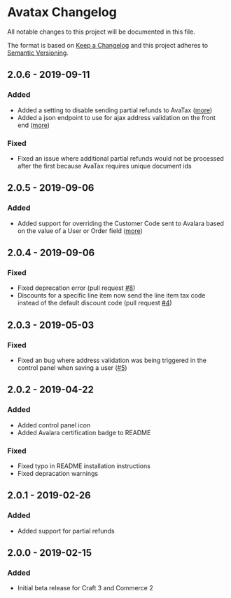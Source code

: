 # Avatax Changelog

All notable changes to this project will be documented in this file.

The format is based on [Keep a Changelog](http://keepachangelog.com/) and this project adheres to [Semantic Versioning](http://semver.org/).

## 2.0.6 - 2019-09-11
### Added
- Added a setting to disable sending partial refunds to AvaTax ([more](https://github.com/surprisehighway/craft-avatax#refunds))
- Added a json endpoint to use for ajax address validation on the front end  ([more](https://github.com/surprisehighway/craft-avatax#ajax-address-validation))

### Fixed
- Fixed an issue where additional partial refunds would not be processed after the first because AvaTax requires unique document ids

## 2.0.5 - 2019-09-06
### Added
- Added support for overriding the Customer Code sent to Avalara based on the value of a User or Order field ([more](https://github.com/surprisehighway/craft-avatax#customer-code))

## 2.0.4 - 2019-09-06
### Fixed
- Fixed deprecation error (pull request [#8](https://github.com/surprisehighway/craft-avatax/pull/8))
- Discounts for a specific line item now send the line item tax code instead of the default discount code (pull request [#4](https://github.com/surprisehighway/craft-avatax/pull/4))

## 2.0.3 - 2019-05-03
### Fixed
- Fixed an bug where address validation was being triggered in the control panel when saving a user ([#5](https://github.com/surprisehighway/craft-avatax/issues/5))

## 2.0.2 - 2019-04-22
### Added
- Added control panel icon
- Added Avalara certification badge to README

### Fixed
- Fixed typo in README installation instructions
- Fixed depracation warnings

## 2.0.1 - 2019-02-26
### Added
- Added support for partial refunds

## 2.0.0 - 2019-02-15
### Added
- Initial beta release for Craft 3 and Commerce 2
